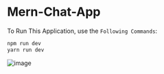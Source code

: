 ﻿# Mern-Chat-App

To Run This Application, use the `Following Commands`:

```bash
npm run dev
yarn run dev
```
![image](frontend/public/bg.jpg)
